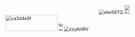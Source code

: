 
ㅤㅤㅤㅤㅤㅤㅤㅤㅤㅤㅤㅤㅤㅤㅤㅤㅤㅤㅤㅤㅤㅤㅤ![eke56TQ](https://github.com/user-attachments/assets/d84c04ba-e34d-4501-be22-bcf0592b9e0b)
<img width="18" height="29" alt="tumblr_inline_mygcnrOCc51s30exo" src="https://github.com/user-attachments/assets/be6e1832-8821-4283-8f86-55aba7afbaea" /><img width="165" height="51" alt="ca3d4e9f" src="https://github.com/user-attachments/assets/cf7d1413-4d77-4d91-a46e-42fc1223bca1" /> <img width="17" height="28" alt="tumblr_inline_mygcnpjT6y1s30exo" src="https://github.com/user-attachments/assets/bbf20437-8b8f-4ae6-9197-cbd5cb97722b" />![zzyAHRV](https://github.com/user-attachments/assets/38894ac6-ce67-4f36-a3b0-0feb9a59e083)
ㅤㅤㅤㅤㅤㅤㅤㅤㅤㅤㅤㅤㅤㅤㅤㅤㅤㅤㅤㅤㅤ








